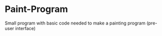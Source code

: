 # Paint-Program
Small program with basic code needed to make a painting program (pre-user interface)
